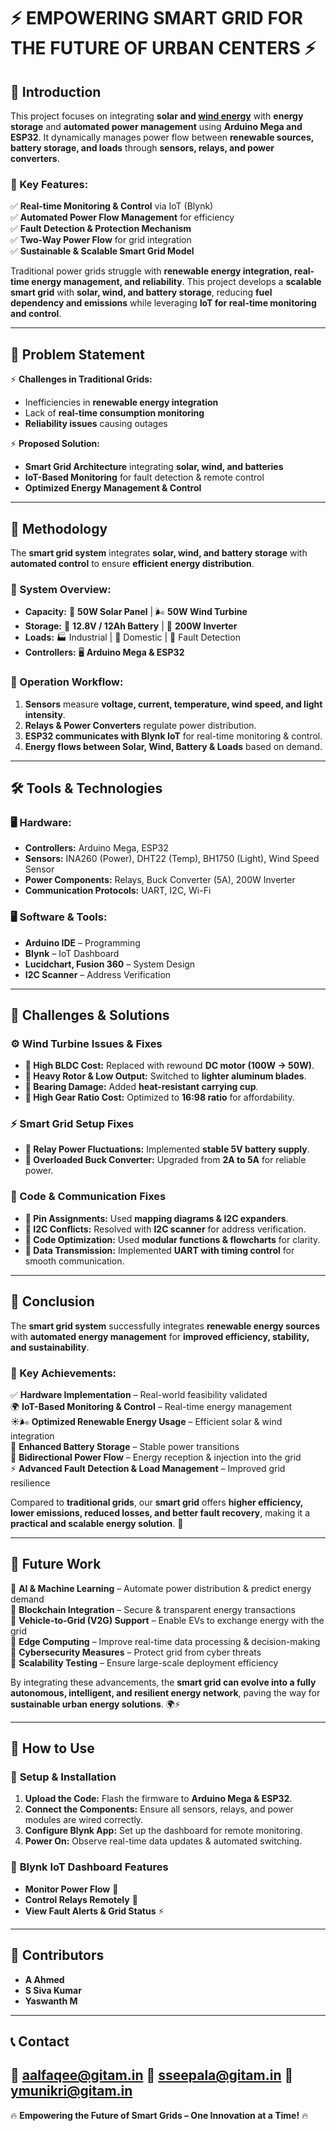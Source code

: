 # ⚡ EMPOWERING SMART GRID FOR THE FUTURE OF URBAN CENTERS ⚡  

## 🚀 Introduction  
This project focuses on integrating **solar and [wind energy](https://github.com/AhmedBU21EECE0200026/Capstone-Project-EEE-2025-Empowering-Smart-Grid-for-the-future-of-Urban-Centers/tree/60d57e56dd55b29e9b9eb0c78ba2f4bee5c7e864/Capstione%20Project%20Final/Hardware/Wind%20turbine)** with **energy storage** and **automated power management** using **Arduino Mega and ESP32**. It dynamically manages power flow between **renewable sources, battery storage, and loads** through **sensors, relays, and power converters**.  

### 🔹 Key Features:  
✅ **Real-time Monitoring & Control** via IoT (Blynk)  
✅ **Automated Power Flow Management** for efficiency  
✅ **Fault Detection & Protection Mechanism**  
✅ **Two-Way Power Flow** for grid integration  
✅ **Sustainable & Scalable Smart Grid Model**  

Traditional power grids struggle with **renewable energy integration, real-time energy management, and reliability**. This project develops a **scalable smart grid** with **solar, wind, and battery storage**, reducing **fuel dependency and emissions** while leveraging **IoT for real-time monitoring and control**.  

---

## 🎯 Problem Statement  
⚡ **Challenges in Traditional Grids:**  
- Inefficiencies in **renewable energy integration**  
- Lack of **real-time consumption monitoring**  
- **Reliability issues** causing outages  

⚡ **Proposed Solution:**  
- **Smart Grid Architecture** integrating **solar, wind, and batteries**  
- **IoT-Based Monitoring** for fault detection & remote control  
- **Optimized Energy Management & Control**  

---

## 🔬 Methodology  
The **smart grid system** integrates **solar, wind, and battery storage** with **automated control** to ensure **efficient energy distribution**.  

### 📌 System Overview:  
- **Capacity:** 🔆 **50W Solar Panel** | 🌬 **50W Wind Turbine**  
- **Storage:** 🔋 **12.8V / 12Ah Battery** | 🔌 **200W Inverter**  
- **Loads:** 🏭 Industrial | 🏡 Domestic | 🔧 Fault Detection  
- **Controllers:** 🖥 **Arduino Mega & ESP32**  

### 🔄 Operation Workflow:  
1. **Sensors** measure **voltage, current, temperature, wind speed, and light intensity**.  
2. **Relays & Power Converters** regulate power distribution.  
3. **ESP32 communicates with Blynk IoT** for real-time monitoring & control.  
4. **Energy flows between Solar, Wind, Battery & Loads** based on demand.  

---

## 🛠️ Tools & Technologies  
### 🖥️ **Hardware:**  
- **Controllers:** Arduino Mega, ESP32  
- **Sensors:** INA260 (Power), DHT22 (Temp), BH1750 (Light), Wind Speed Sensor  
- **Power Components:** Relays, Buck Converter (5A), 200W Inverter  
- **Communication Protocols:** UART, I2C, Wi-Fi  

### 🖥️ **Software & Tools:**  
- **Arduino IDE** – Programming  
- **Blynk** – IoT Dashboard  
- **Lucidchart, Fusion 360** – System Design  
- **I2C Scanner** – Address Verification  

---

## 🔧 Challenges & Solutions  

### ⚙️ Wind Turbine Issues & Fixes  
- **🔹 High BLDC Cost:** Replaced with rewound **DC motor (100W → 50W)**.  
- **🔹 Heavy Rotor & Low Output:** Switched to **lighter aluminum blades**.  
- **🔹 Bearing Damage:** Added **heat-resistant carrying cup**.  
- **🔹 High Gear Ratio Cost:** Optimized to **16:98 ratio** for affordability.  

### ⚡ Smart Grid Setup Fixes  
- **🔹 Relay Power Fluctuations:** Implemented **stable 5V battery supply**.  
- **🔹 Overloaded Buck Converter:** Upgraded from **2A to 5A** for reliable power.  

### 💾 Code & Communication Fixes  
- **🔹 Pin Assignments:** Used **mapping diagrams & I2C expanders**.  
- **🔹 I2C Conflicts:** Resolved with **I2C scanner** for address verification.  
- **🔹 Code Optimization:** Used **modular functions & flowcharts** for clarity.  
- **🔹 Data Transmission:** Implemented **UART with timing control** for smooth communication.  

---

## 🎯 Conclusion  
The **smart grid system** successfully integrates **renewable energy sources** with **automated energy management** for **improved efficiency, stability, and sustainability**.  

### 🔑 Key Achievements:  
✅ **Hardware Implementation** – Real-world feasibility validated  
🌍 **IoT-Based Monitoring & Control** – Real-time energy management  
☀️🌬 **Optimized Renewable Energy Usage** – Efficient solar & wind integration  
🔋 **Enhanced Battery Storage** – Stable power transitions  
🔄 **Bidirectional Power Flow** – Energy reception & injection into the grid  
⚡ **Advanced Fault Detection & Load Management** – Improved grid resilience  

Compared to **traditional grids**, our **smart grid** offers **higher efficiency, lower emissions, reduced losses, and better fault recovery**, making it a **practical and scalable energy solution**. 🚀  

---

## 🚀 Future Work  
🔹 **AI & Machine Learning** – Automate power distribution & predict energy demand  
🔹 **Blockchain Integration** – Secure & transparent energy transactions  
🔹 **Vehicle-to-Grid (V2G) Support** – Enable EVs to exchange energy with the grid  
🔹 **Edge Computing** – Improve real-time data processing & decision-making  
🔹 **Cybersecurity Measures** – Protect grid from cyber threats  
🔹 **Scalability Testing** – Ensure large-scale deployment efficiency  

By integrating these advancements, the **smart grid can evolve into a fully autonomous, intelligent, and resilient energy network**, paving the way for **sustainable urban energy solutions**. 🌍⚡  

---

## 📌 How to Use  
### 🔹 **Setup & Installation**  
1. **Upload the Code:** Flash the firmware to **Arduino Mega & ESP32**.  
2. **Connect the Components:** Ensure all sensors, relays, and power modules are wired correctly.  
3. **Configure Blynk App:** Set up the dashboard for remote monitoring.  
4. **Power On:** Observe real-time data updates & automated switching.  

### 🔹 **Blynk IoT Dashboard Features**  
- **Monitor Power Flow** 🔋  
- **Control Relays Remotely** 🔄  
- **View Fault Alerts & Grid Status** ⚡  

---

## 🤝 Contributors  
- **A Ahmed**
- **S Siva Kumar**
- **Yaswanth M** 

---

## 📞 Contact  
📧 **aalfaqee@gitam.in**
📧 **sseepala@gitam.in**
📧 **ymunikri@gitam.in**
---

🔥 **Empowering the Future of Smart Grids – One Innovation at a Time!** 🔥  
